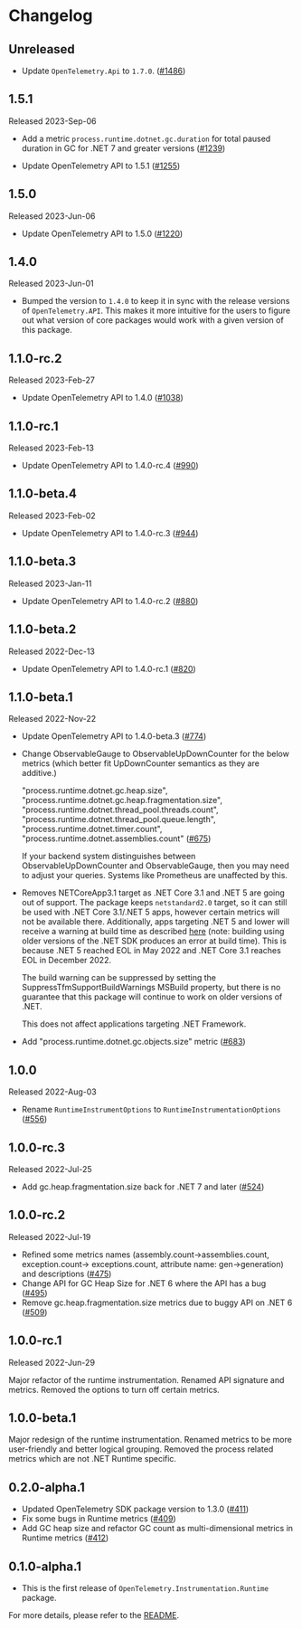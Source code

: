 # Changelog

## Unreleased

* Update `OpenTelemetry.Api` to `1.7.0`.
  ([#1486](https://github.com/open-telemetry/opentelemetry-dotnet-contrib/pull/1486))

## 1.5.1

Released 2023-Sep-06

* Add a metric `process.runtime.dotnet.gc.duration` for total paused duration in
  GC for .NET 7 and greater versions
  ([#1239](https://github.com/open-telemetry/opentelemetry-dotnet-contrib/pull/1239))

* Update OpenTelemetry API to 1.5.1
  ([#1255](https://github.com/open-telemetry/opentelemetry-dotnet-contrib/pull/1255))

## 1.5.0

Released 2023-Jun-06

* Update OpenTelemetry API to 1.5.0
  ([#1220](https://github.com/open-telemetry/opentelemetry-dotnet-contrib/pull/1220))

## 1.4.0

Released 2023-Jun-01

* Bumped the version to `1.4.0` to keep it in sync with the release versions of
  `OpenTelemetry.API`. This makes it more intuitive for the users to figure out
  what version of core packages would work with a given version of this package.

## 1.1.0-rc.2

Released 2023-Feb-27

* Update OpenTelemetry API to 1.4.0
  ([#1038](https://github.com/open-telemetry/opentelemetry-dotnet-contrib/pull/1038))

## 1.1.0-rc.1

Released 2023-Feb-13

* Update OpenTelemetry API to 1.4.0-rc.4
  ([#990](https://github.com/open-telemetry/opentelemetry-dotnet-contrib/pull/990))

## 1.1.0-beta.4

Released 2023-Feb-02

* Update OpenTelemetry API to 1.4.0-rc.3
  ([#944](https://github.com/open-telemetry/opentelemetry-dotnet-contrib/pull/944))

## 1.1.0-beta.3

Released 2023-Jan-11

* Update OpenTelemetry API to 1.4.0-rc.2
  ([#880](https://github.com/open-telemetry/opentelemetry-dotnet-contrib/pull/880))

## 1.1.0-beta.2

Released 2022-Dec-13

* Update OpenTelemetry API to 1.4.0-rc.1
  ([#820](https://github.com/open-telemetry/opentelemetry-dotnet-contrib/pull/820))

## 1.1.0-beta.1

Released 2022-Nov-22

* Update OpenTelemetry API to 1.4.0-beta.3
  ([#774](https://github.com/open-telemetry/opentelemetry-dotnet-contrib/pull/774))

* Change ObservableGauge to ObservableUpDownCounter for the below metrics (which
  better fit UpDownCounter semantics as they are additive.)

  "process.runtime.dotnet.gc.heap.size",
  "process.runtime.dotnet.gc.heap.fragmentation.size",
  "process.runtime.dotnet.thread_pool.threads.count",
  "process.runtime.dotnet.thread_pool.queue.length",
  "process.runtime.dotnet.timer.count",
  "process.runtime.dotnet.assemblies.count"
  ([#675](https://github.com/open-telemetry/opentelemetry-dotnet-contrib/pull/675))

  If your backend system distinguishes between ObservableUpDownCounter and
  ObservableGauge, then you may need to adjust your queries. Systems like
  Prometheus are unaffected by this.

* Removes NETCoreApp3.1 target as .NET Core 3.1 and .NET 5 are going out of
  support. The package keeps `netstandard2.0` target, so it can still be used
  with .NET Core 3.1/.NET 5 apps, however certain metrics will not be available
  there. Additionally, apps targeting .NET 5 and lower will receive a warning at
  build time as described [here](https://github.com/dotnet/runtime/pull/72518)
  (note: building using older versions of the .NET SDK produces an error at
  build time). This is because .NET 5 reached EOL in May 2022 and .NET Core 3.1
  reaches EOL in December 2022.

  The build warning can be suppressed by setting the
  SuppressTfmSupportBuildWarnings MSBuild property, but there is no guarantee
  that this package will continue to work on older versions of .NET.

  This does not affect applications targeting .NET Framework.

* Add "process.runtime.dotnet.gc.objects.size" metric
  ([#683](https://github.com/open-telemetry/opentelemetry-dotnet-contrib/pull/683))

## 1.0.0

Released 2022-Aug-03

* Rename `RuntimeInstrumentOptions` to `RuntimeInstrumentationOptions`
  ([#556](https://github.com/open-telemetry/opentelemetry-dotnet-contrib/pull/556))

## 1.0.0-rc.3

Released 2022-Jul-25

* Add gc.heap.fragmentation.size back for .NET 7 and later
  ([#524](https://github.com/open-telemetry/opentelemetry-dotnet-contrib/pull/524))

## 1.0.0-rc.2

Released 2022-Jul-19

* Refined some metrics names (assembly.count->assemblies.count,
  exception.count-> exceptions.count, attribute name: gen->generation) and
  descriptions
  ([#475](https://github.com/open-telemetry/opentelemetry-dotnet-contrib/pull/475))
* Change API for GC Heap Size for .NET 6 where the API has a bug
  ([#495](https://github.com/open-telemetry/opentelemetry-dotnet-contrib/pull/495))
* Remove gc.heap.fragmentation.size metrics due to buggy API on .NET 6
  ([#509](https://github.com/open-telemetry/opentelemetry-dotnet-contrib/pull/509))

## 1.0.0-rc.1

Released 2022-Jun-29

Major refactor of the runtime instrumentation. Renamed API signature and
metrics. Removed the options to turn off certain metrics.

## 1.0.0-beta.1

Major redesign of the runtime instrumentation. Renamed metrics to be more
user-friendly and better logical grouping. Removed the process related metrics
which are not .NET Runtime specific.

## 0.2.0-alpha.1

* Updated OpenTelemetry SDK package version to 1.3.0
  ([#411](https://github.com/open-telemetry/opentelemetry-dotnet-contrib/pull/411))
* Fix some bugs in Runtime metrics
  ([#409](https://github.com/open-telemetry/opentelemetry-dotnet-contrib/pull/409))
* Add GC heap size and refactor GC count as multi-dimensional metrics in Runtime
  metrics
  ([#412](https://github.com/open-telemetry/opentelemetry-dotnet-contrib/pull/412))

## 0.1.0-alpha.1

* This is the first release of `OpenTelemetry.Instrumentation.Runtime` package.

For more details, please refer to the [README](README.md).
